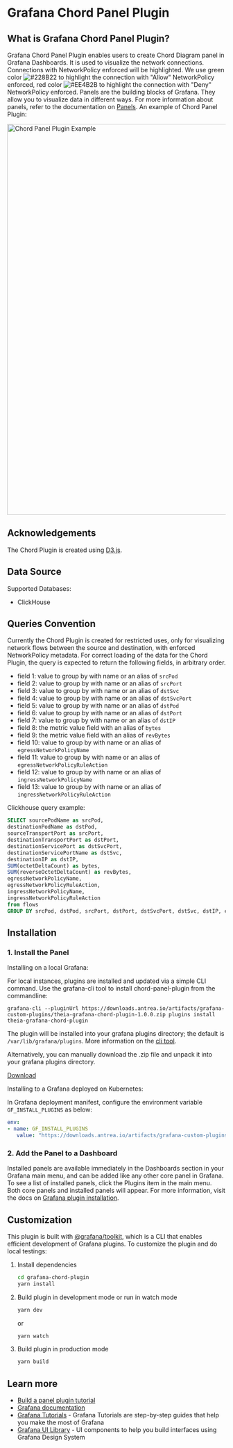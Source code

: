 # Grafana Chord Panel Plugin

## What is Grafana Chord Panel Plugin?

Grafana Chord Panel Plugin enables users to create Chord Diagram panel in Grafana
Dashboards. It is used to visualize the network connections. Connections with
NetworkPolicy enforced will be highlighted. We use green color
![#228B22](https://via.placeholder.com/15/228B22/000000?text=+)
to highlight the connection with "Allow" NetworkPolicy enforced, red color
![#EE4B2B](https://via.placeholder.com/15/EE4B2B/000000?text=+) to highlight
the connection with "Deny" NetworkPolicy enforced. Panels are the building blocks
of Grafana. They allow you to visualize data in different ways. For more information
about panels, refer to the documentation on [Panels](https://grafana.com/docs/grafana/latest/features/panels/panels/).
An example of Chord Panel Plugin:

<img src="https://downloads.antrea.io/static/05232022/chord-plugin-example.png" width="900" alt="Chord Panel Plugin Example">

## Acknowledgements

The Chord Plugin is created using [D3.js](https://d3js.org/).

## Data Source

Supported Databases:

- ClickHouse

## Queries Convention

Currently the Chord Plugin is created for restricted uses, only for visualizing
network flows between the source and destination, with enforced NetworkPolicy
metadata. For correct loading of the data for the Chord Plugin, the query is
expected to return the following fields, in arbitrary order.

- field 1: value to group by with name or an alias of `srcPod`
- field 2: value to group by with name or an alias of `srcPort`
- field 3: value to group by with name or an alias of `dstSvc`
- field 4: value to group by with name or an alias of `dstSvcPort`
- field 5: value to group by with name or an alias of `dstPod`
- field 6: value to group by with name or an alias of `dstPort`
- field 7: value to group by with name or an alias of `dstIP`
- field 8: the metric value field with an alias of `bytes`
- field 9: the metric value field with an alias of `revBytes`
- field 10: value to group by with name or an alias of `egressNetworkPolicyName`
- field 11: value to group by with name or an alias of `egressNetworkPolicyRuleAction`
- field 12: value to group by with name or an alias of `ingressNetworkPolicyName`
- field 13: value to group by with name or an alias of `ingressNetworkPolicyRuleAction`

Clickhouse query example:

```sql
SELECT sourcePodName as srcPod,
destinationPodName as dstPod,
sourceTransportPort as srcPort,
destinationTransportPort as dstPort,
destinationServicePort as dstSvcPort,
destinationServicePortName as dstSvc,
destinationIP as dstIP,
SUM(octetDeltaCount) as bytes,
SUM(reverseOctetDeltaCount) as revBytes,
egressNetworkPolicyName,
egressNetworkPolicyRuleAction,
ingressNetworkPolicyName,
ingressNetworkPolicyRuleAction
from flows
GROUP BY srcPod, dstPod, srcPort, dstPort, dstSvcPort, dstSvc, dstIP, egressNetworkPolicyName, egressNetworkPolicyRuleAction, ingressNetworkPolicyName, ingressNetworkPolicyRuleAction
```

## Installation

### 1. Install the Panel

Installing on a local Grafana:

For local instances, plugins are installed and updated via a simple CLI command.
Use the grafana-cli tool to install chord-panel-plugin from the commandline:

```shell
grafana-cli --pluginUrl https://downloads.antrea.io/artifacts/grafana-custom-plugins/theia-grafana-chord-plugin-1.0.0.zip plugins install theia-grafana-chord-plugin
```

The plugin will be installed into your grafana plugins directory; the default is
`/var/lib/grafana/plugins`. More information on the [cli tool](https://grafana.com/docs/grafana/latest/administration/cli/#plugins-commands).

Alternatively, you can manually download the .zip file and unpack it into your grafana
plugins directory.

[Download](https://downloads.antrea.io/artifacts/grafana-custom-plugins/theia-grafana-chord-plugin-1.0.0.zip)

Installing to a Grafana deployed on Kubernetes:

In Grafana deployment manifest, configure the environment variable `GF_INSTALL_PLUGINS`
as below:

```yaml
env:
- name: GF_INSTALL_PLUGINS
   value: "https://downloads.antrea.io/artifacts/grafana-custom-plugins/theia-grafana-chord-plugin-1.0.0.zip;theia-grafana-chord-plugin"
```

### 2. Add the Panel to a Dashboard

Installed panels are available immediately in the Dashboards section in your Grafana
main menu, and can be added like any other core panel in Grafana. To see a list of
installed panels, click the Plugins item in the main menu. Both core panels and
installed panels will appear. For more information, visit the docs on [Grafana plugin installation](https://grafana.com/docs/grafana/latest/plugins/installation/).

## Customization

This plugin is built with [@grafana/toolkit](https://www.npmjs.com/package/@grafana/toolkit),
which is a CLI that enables efficient development of Grafana plugins. To customize
the plugin and do local testings:

1. Install dependencies

   ```bash
   cd grafana-chord-plugin
   yarn install
   ```

2. Build plugin in development mode or run in watch mode

   ```bash
   yarn dev
   ```

   or

   ```bash
   yarn watch
   ```

3. Build plugin in production mode

   ```bash
   yarn build
   ```

## Learn more

- [Build a panel plugin tutorial](https://grafana.com/tutorials/build-a-panel-plugin)
- [Grafana documentation](https://grafana.com/docs/)
- [Grafana Tutorials](https://grafana.com/tutorials/) - Grafana Tutorials are step-by-step
guides that help you make the most of Grafana
- [Grafana UI Library](https://developers.grafana.com/ui) - UI components to help you build interfaces using Grafana Design System
